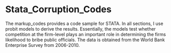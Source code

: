 # Stata_Corruption_Codes
The markup_codes provides a code sample for STATA. In all sections, I use probit models to derive the results. Essentially, the models test whether competition at the firm-level plays an important role in determining the firms likelihood to bribe public officials.
The data is  obtained from the World Bank Enterprise Survey from 2006-2010.
